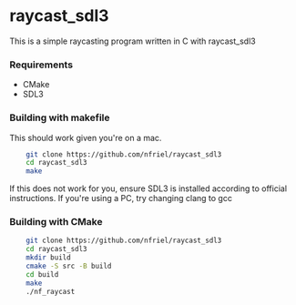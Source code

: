 # raycast_sdl3
This is a simple raycasting program written in C with raycast_sdl3

### Requirements
- CMake
- SDL3

### Building with makefile
This should work given you're on a mac.
```zsh
    git clone https://github.com/nfriel/raycast_sdl3
    cd raycast_sdl3
    make
```
If this does not work for you, ensure SDL3 is installed according to official instructions.
If you're using a PC, try changing clang to gcc

### Building with CMake
```zsh
    git clone https://github.com/nfriel/raycast_sdl3
    cd raycast_sdl3
    mkdir build
    cmake -S src -B build
    cd build
    make
    ./nf_raycast
```
